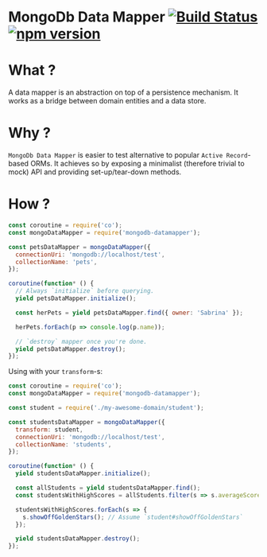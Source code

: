 # MongoDb Data Mapper [![Build Status](https://travis-ci.org/francisbrito/node-mongodb-datamapper.svg?branch=master)](https://travis-ci.org/francisbrito/node-mongodb-datamapper) [![npm version](https://badge.fury.io/js/mongodb-datamapper.svg)](https://badge.fury.io/js/mongodb-datamapper)

# What ?
A data mapper is an abstraction on top of a persistence mechanism. It works as a bridge between domain entities and a data store.

# Why ?
`MongoDb Data Mapper` is easier to test alternative to popular `Active Record`-based ORMs. It achieves so by exposing a minimalist (therefore trivial to mock) API and providing set-up/tear-down methods.

# How ?

```js
const coroutine = require('co');
const mongoDataMapper = require('mongodb-datamapper');

const petsDataMapper = mongoDataMapper({
  connectionUri: 'mongodb://localhost/test',
  collectionName: 'pets',
});

coroutine(function* () {
  // Always `initialize` before querying.
  yield petsDataMapper.initialize();

  const herPets = yield petsDataMapper.find({ owner: 'Sabrina' });

  herPets.forEach(p => console.log(p.name));

  // `destroy` mapper once you're done.
  yield petsDataMapper.destroy();
});
```

Using with your `transform`-s:
```js
const coroutine = require('co');
const mongoDataMapper = require('mongodb-datamapper');

const student = require('./my-awesome-domain/student');

const studentsDataMapper = mongoDataMapper({
  transform: student,
  connectionUri: 'mongodb://localhost/test',
  collectionName: 'students',
});

coroutine(function* () {
  yield studentsDataMapper.initialize();

  const allStudents = yield studentsDataMapper.find();
  const studentsWithHighScores = allStudents.filter(s => s.averageScore > 90);

  studentsWithHighScores.forEach(s => {
    s.showOffGoldenStars(); // Assume `student#showOffGoldenStars`
  });

  yield studentsDataMapper.destroy();
});
```
